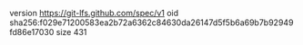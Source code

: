version https://git-lfs.github.com/spec/v1
oid sha256:f029e71200583ea2b72a6362c84630da26147d5f5b6a69b7b92949fd86e17030
size 431
